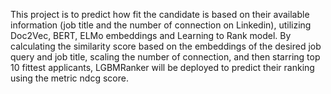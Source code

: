This project is to predict how fit the candidate is based on their available information (job title and the number of connection on Linkedin), 
utilizing Doc2Vec, BERT, ELMo embeddings and Learning to Rank model. By calculating the similarity score based on the embeddings of the desired 
job query and job title, scaling the number of connection, and then starring top 10 fittest applicants, LGBMRanker will be deployed to predict 
their ranking using the metric ndcg score.
